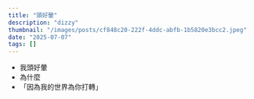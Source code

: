 ```yaml
---
title: "頭好暈"
description: "dizzy"
thumbnail: "/images/posts/cf848c20-222f-4ddc-abfb-1b5820e3bcc2.jpeg"
date: "2025-07-07"
tags: []
---
```

- 我頭好暈
- 為什麼
- 「因為我的世界為你打轉」
